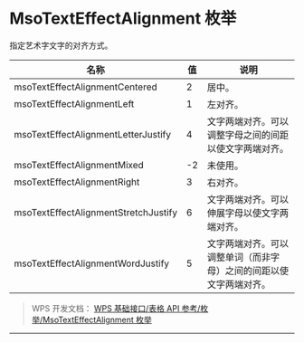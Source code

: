 # MsoTextEffectAlignment 枚举

指定艺术字文字的对齐方式。

| 名称                                 | 值  | 说明                                                               |
|--------------------------------------|-----|--------------------------------------------------------------------|
| msoTextEffectAlignmentCentered       | 2   | 居中。                                                             |
| msoTextEffectAlignmentLeft           | 1   | 左对齐。                                                           |
| msoTextEffectAlignmentLetterJustify  | 4   | 文字两端对齐。可以调整字母之间的间距以使文字两端对齐。             |
| msoTextEffectAlignmentMixed          | -2  | 未使用。                                                           |
| msoTextEffectAlignmentRight          | 3   | 右对齐。                                                           |
| msoTextEffectAlignmentStretchJustify | 6   | 文字两端对齐。可以伸展字母以使文字两端对齐。                       |
| msoTextEffectAlignmentWordJustify    | 5   | 文字两端对齐。可以调整单词（而非字母）之间的间距以使文字两端对齐。 |

> WPS 开发文档： [WPS 基础接口/表格 API 参考/枚举/MsoTextEffectAlignment 枚举](https://qn.cache.wpscdn.cn/encs/doc/office_v19/topics/WPS%20%E5%9F%BA%E7%A1%80%E6%8E%A5%E5%8F%A3/%E8%A1%A8%E6%A0%BC%20API%20%E5%8F%82%E8%80%83/%E6%9E%9A%E4%B8%BE/MsoTextEffectAlignment%20%E6%9E%9A%E4%B8%BE.html)

------------------------------------------------------------------------
